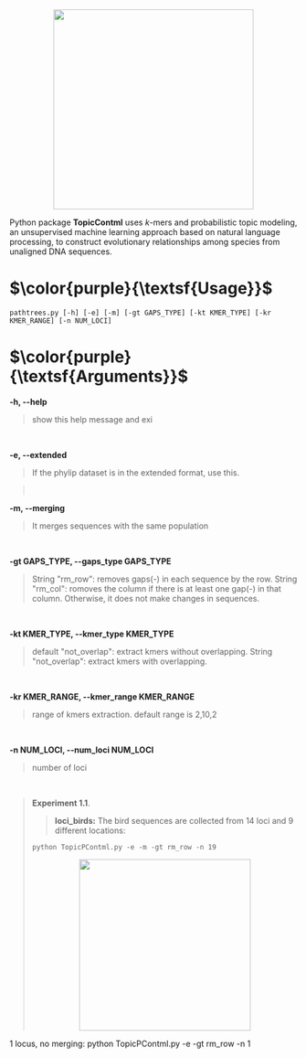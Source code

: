 <div align="center"><img src="https://github.com/TaraKhodaei/TPContml/blob/main/images/workflow.jpg" width="350"/></div>

Python package **TopicContml** uses $k$-mers and probabilistic topic modeling, an unsupervised machine learning approach based on natural language processing, to construct evolutionary relationships among species from unaligned DNA sequences.


# $\color{purple}{\textsf{Usage}}$
    pathtrees.py [-h] [-e] [-m] [-gt GAPS_TYPE] [-kt KMER_TYPE] [-kr KMER_RANGE] [-n NUM_LOCI] 
                        

# $\color{purple}{\textsf{Arguments}}$

**-h, --help**
> show this help message and exi  

<br/>

**-e, --extended**
> If the phylip dataset is in the extended format, use this. 
 
> <br/>

**-m, --merging**
> It merges sequences with the same population

<br/>

**-gt GAPS_TYPE, --gaps_type GAPS_TYPE**
> String "rm_row": removes gaps(-) in each sequence by the row. String "rm_col": romoves the column if there is at least one gap(-) in that column. Otherwise, it does not make changes in sequences.

<br/>

**-kt KMER_TYPE, --kmer_type KMER_TYPE**
> default "not_overlap": extract kmers without overlapping. String "not_overlap": extract kmers with overlapping.

<br/>

**-kr KMER_RANGE, --kmer_range KMER_RANGE**
> range of kmers extraction. default range is 2,10,2

<br/>

**-n NUM_LOCI, --num_loci NUM_LOCI**
> number of loci



<br/>

> **Experiment 1.1**.<br/>
> > **loci_birds:** The bird sequences are collected from 14 loci and 9 different locations:
> ```
> python TopicPContml.py -e -m -gt rm_row -n 19
> ```
> <div align="center"><img src="https://github.com/TaraKhodaei/TPContml/blob/main/images/experiment1_birds.jpg" width="300"/></div>





1 locus, no merging:
python TopicPContml.py -e -gt rm_row -n 1
